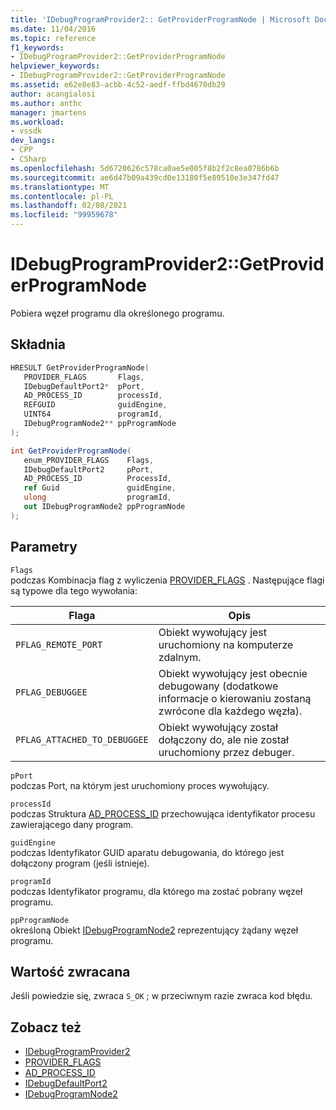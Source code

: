 ```yaml
---
title: 'IDebugProgramProvider2:: GetProviderProgramNode | Microsoft Docs'
ms.date: 11/04/2016
ms.topic: reference
f1_keywords:
- IDebugProgramProvider2::GetProviderProgramNode
helpviewer_keywords:
- IDebugProgramProvider2::GetProviderProgramNode
ms.assetid: e62e8e83-acbb-4c52-aedf-ffbd4670db29
author: acangialosi
ms.author: anthc
manager: jmartens
ms.workload:
- vssdk
dev_langs:
- CPP
- CSharp
ms.openlocfilehash: 5d6720626c578ca0ae5e005f8b2f2c8ea0786b6b
ms.sourcegitcommit: ae6d47b09a439cd0e13180f5e89510e3e347fd47
ms.translationtype: MT
ms.contentlocale: pl-PL
ms.lasthandoff: 02/08/2021
ms.locfileid: "99959678"
---
```

# <a name="idebugprogramprovider2getproviderprogramnode"></a>IDebugProgramProvider2::GetProviderProgramNode
Pobiera węzeł programu dla określonego programu.

## <a name="syntax"></a>Składnia

```cpp
HRESULT GetProviderProgramNode(
   PROVIDER_FLAGS       Flags,
   IDebugDefaultPort2*  pPort,
   AD_PROCESS_ID        processId,
   REFGUID              guidEngine,
   UINT64               programId,
   IDebugProgramNode2** ppProgramNode
);
```

```csharp
int GetProviderProgramNode(
   enum_PROVIDER_FLAGS    Flags,
   IDebugDefaultPort2     pPort,
   AD_PROCESS_ID          ProcessId,
   ref Guid               guidEngine,
   ulong                  programId,
   out IDebugProgramNode2 ppProgramNode
);
```

## <a name="parameters"></a>Parametry
`Flags`\
podczas Kombinacja flag z wyliczenia [PROVIDER_FLAGS](../../../extensibility/debugger/reference/provider-flags.md) . Następujące flagi są typowe dla tego wywołania:

|Flaga|Opis|
|----------|-----------------|
|`PFLAG_REMOTE_PORT`|Obiekt wywołujący jest uruchomiony na komputerze zdalnym.|
|`PFLAG_DEBUGGEE`|Obiekt wywołujący jest obecnie debugowany (dodatkowe informacje o kierowaniu zostaną zwrócone dla każdego węzła).|
|`PFLAG_ATTACHED_TO_DEBUGGEE`|Obiekt wywołujący został dołączony do, ale nie został uruchomiony przez debuger.|

`pPort`\
podczas Port, na którym jest uruchomiony proces wywołujący.

`processId`\
podczas Struktura [AD_PROCESS_ID](../../../extensibility/debugger/reference/ad-process-id.md) przechowująca identyfikator procesu zawierającego dany program.

`guidEngine`\
podczas Identyfikator GUID aparatu debugowania, do którego jest dołączony program (jeśli istnieje).

`programId`\
podczas Identyfikator programu, dla którego ma zostać pobrany węzeł programu.

`ppProgramNode`\
określoną Obiekt [IDebugProgramNode2](../../../extensibility/debugger/reference/idebugprogramnode2.md) reprezentujący żądany węzeł programu.

## <a name="return-value"></a>Wartość zwracana
 Jeśli powiedzie się, zwraca `S_OK` ; w przeciwnym razie zwraca kod błędu.

## <a name="see-also"></a>Zobacz też
- [IDebugProgramProvider2](../../../extensibility/debugger/reference/idebugprogramprovider2.md)
- [PROVIDER_FLAGS](../../../extensibility/debugger/reference/provider-flags.md)
- [AD_PROCESS_ID](../../../extensibility/debugger/reference/ad-process-id.md)
- [IDebugDefaultPort2](../../../extensibility/debugger/reference/idebugdefaultport2.md)
- [IDebugProgramNode2](../../../extensibility/debugger/reference/idebugprogramnode2.md)
